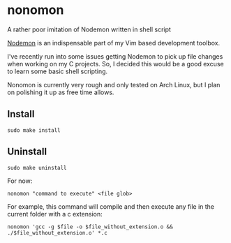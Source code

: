 # nonomon
A rather poor imitation of Nodemon written in shell script

[Nodemon](https://github.com/remy/nodemon) is an indispensable part of my Vim based development toolbox.

I've recently run into some issues getting Nodemon to pick up file changes when working on my C projects. So, I decided this would be a good excuse to learn some basic shell scripting.

Nonomon is currently very rough and only tested on Arch Linux, but I plan on polishing it up as free time allows. 

## Install

```shell
sudo make install
```

## Uninstall

```shell
sudo make uninstall
```

For now:

```shell
nonomon "command to execute" <file glob>
```

For example, this command will compile and then execute any file in the current folder with a c extension:

```shell
nonomon 'gcc -g $file -o $file_without_extension.o && ./$file_without_extension.o' *.c
```
